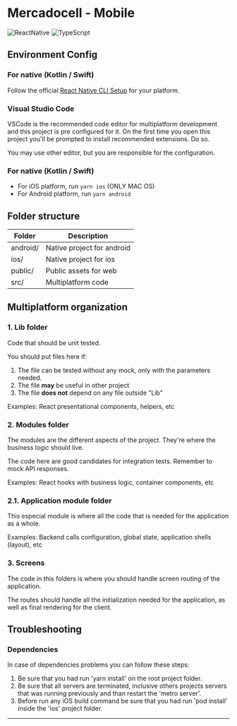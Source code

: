 # Mercadocell - Mobile

![ReactNative] ![TypeScript]

## Environment Config

### For native (Kotlin / Swift)

Follow the official [React Native CLI Setup][rn01] for your platform.

### Visual Studio Code

VSCode is the recommended code editor for multiplatform development and this project is pre
configured for it. On the first time you open this project you'll be prompted to install recommended
extensions. Do so.

You may use other editor, but you are responsible for the configuration.

### For native (Kotlin / Swift)

- For iOS platform, run `yarn ios` (ONLY MAC OS)
- For Android platform, run `yarn android`

## Folder structure

| Folder   | Description                |
| -------- | -------------------------- |
| android/ | Native project for android |
| ios/     | Native project for ios     |
| public/  | Public assets for web      |
| src/     | Multiplatform code         |

## Multiplatform organization

### 1. Lib folder

Code that should be unit tested.

You should put files here if:

1. The file can be tested without any mock, only with the parameters needed.
1. The file **may** be useful in other project
1. The file **does not** depend on any file outside "Lib"

Examples: React presentational components, helpers, etc

### 2. Modules folder

The modules are the different aspects of the project. They're where the business logic should live.

The code here are good candidates for integration tests. Remember to mock API responses.

Examples: React hooks with business logic, container components, etc

### 2.1. Application module folder

This especial module is where all the code that is needed for the application as a whole.

Examples: Backend calls configuration, global state, application shells (layout), etc

### 3. Screens

The code in this folders is where you should handle screen routing of the application.

The routes should handle all the initialization needed for the application, as well as final
rendering for the client.

## Troubleshooting

### Dependencies
In case of dependencies problems you can follow these steps:
1. Be sure that you had run 'yarn install' on the root project folder.
2. Be sure that all servers are terminated, inclusive others projects servers that was running previously and than restart the 'metro server'.
3. Before run any iOS build command be sure that you had run 'pod install' inside the 'ios' project folder.

---

[expo01]:
  https://play.google.com/store/apps/details?id=host.exp.exponent&hl=pt_BR&gl=US
  'Expo Client Android'
[rn01]: https://reactnative.dev/docs/environment-setup 'Setting up the development environment'
[reactnative]: https://img.shields.io/badge/ReactNative-0.63-61DAFB?logo=react
[typescript]: https://img.shields.io/badge/TypeScript-4.0-3178c6?logo=typescript
